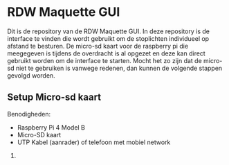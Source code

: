# RDW Maquette GUI

Dit is de repository van de RDW Maquette GUI. In deze repository is de interface te vinden die wordt gebruikt om de stoplichten individueel op afstand te besturen. De micro-sd kaart voor de raspberry pi die meegegeven is tijdens de overdracht is al opgezet en deze kan direct gebruikt worden om de interface te starten. Mocht het zo zijn dat de micro-sd niet te gebruiken is vanwege redenen, dan kunnen de volgende stappen gevolgd worden.

## Setup Micro-sd kaart
Benodigheden:
- Raspberry Pi 4 Model B
- Micro-SD kaart
- UTP Kabel (aanrader) of telefoon met mobiel network 

1. 
